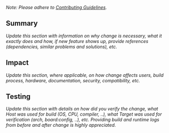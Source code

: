 *Note: Please adhere to [Contributing Guidelines](https://github.com/apache/nuttx/blob/master/CONTRIBUTING.md).*

## Summary

*Update this section with information on why change is necessary,
 what it exactly does and how, if new feature shows up, provide
 references (dependencies, similar problems and solutions), etc.*

## Impact

*Update this section, where applicable, on how change affects users,
 build process, hardware, documentation, security, compatibility, etc.*

## Testing

*Update this section with details on how did you verify the change,
 what Host was used for build (OS, CPU, compiler, ..), what Target was
 used for verification (arch, board:config, ..), etc. Providing build
 and runtime logs from before and after change is highly appreciated.*


